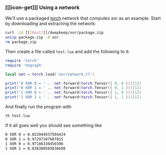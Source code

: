 ### [[[icon-get]]] Using a network
We'll use a packaged [torch](http://torch.ch) network that computes xor as an
example. Start by downloading and extracting the network:

```bash
curl -LO [[[host]]]/deepkeep/xor/package.zip
unzip package.zip -d xor
rm package.zip
```

Then create a file called `test.lua` and add the following to it:

```lua
require 'torch'
require 'nngraph'

local net = torch.load('xor/network.t7')

print('0 XOR 0 = ' .. net:forward(torch.Tensor({ 0, 0 }))[1])
print('0 XOR 1 = ' .. net:forward(torch.Tensor({ 0, 1 }))[1])
print('1 XOR 0 = ' .. net:forward(torch.Tensor({ 1, 0 }))[1])
print('1 XOR 1 = ' .. net:forward(torch.Tensor({ 1, 1 }))[1])
```

And finally run the program with

```bash
th test.lua
```

If it all goes well you should see something like

```bash
0 XOR 0 = 0.022044937504424
0 XOR 1 = 0.97297107607815
1 XOR 0 = 0.97108330450396
1 XOR 1 = 0.038300505836698
```
